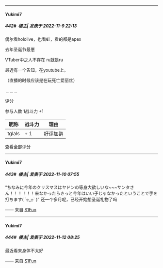 

*****

####  Yukimi7  
##### 442#         楼主| 发表于 2022-11-9 22:13

偶尔看hololive，也看虹，看的都是apex

去年圣诞节最悪

VTuber中之人不存在 ru就是ru

最近有一个告知，在youtube上。

（直播的时候应该是在玩死亡爱丽丝）

﹍﹍﹍

评分

 参与人数 1战斗力 +1

|昵称|战斗力|理由|
|----|---|---|
| tglals| + 1|好评加鹅|

查看全部评分



*****

####  Yukimi7  
##### 443#         楼主| 发表于 2022-11-10 07:55

“ちなみに今年のクリスマスはヤドンの等身大欲しいな~~~サンタさん！！！！！！来なかったらきっと今年はいい子じゃなかったということで手を打ちます( ´ඉ_ඉ` )”
还一个多月呢，已经开始想圣诞礼物了吗

—— 来自 [S1Fun](https://s1fun.koalcat.com)



*****

####  Yukimi7  
##### 444#         楼主| 发表于 2022-11-12 08:25

最近看来身体不太好

—— 来自 [S1Fun](https://s1fun.koalcat.com)


